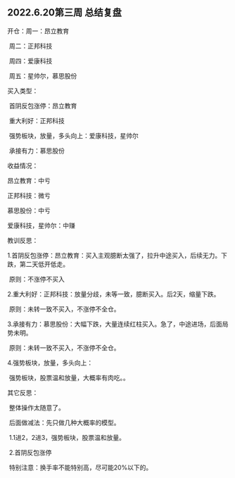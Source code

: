 ## 2022.6.20第三周 总结复盘

开仓：周一：昂立教育

​          周二：正邦科技

​          周四：爱康科技

​          周五：星帅尔，慕思股份

买入类型：

​     首阴反包涨停：昂立教育

​     重大利好：正邦科技

​     强势板块，放量，多头向上：爱康科技，星帅尔

​     承接有力：慕思股份

收益情况：

昂立教育：中亏

正邦科技：微亏

慕思股份：中亏

爱康科技，星帅尔：中赚

教训反思：

1.首阴反包涨停：昂立教育：买入主观臆断太强了，拉升中途买入，后续无力。下跌，第二天低开低走。

​                            原则：不涨停不买入

2.重大利好：正邦科技：放量分歧，未等一致，臆断买入。后2天，缩量下跌。

​                           原则：未转一致不买入，不涨停不全仓。

3.承接有力：慕思股份：大幅下跌，大量连续红柱买入。急了，中途进场，后面局势未明。

​                           原则：未转一致不买入，不涨停不全仓。

4.强势板块，放量，多头向上：

​                  强势板块，股票温和放量，大概率有肉吃。。

其它反思：

​         整体操作太随意了。

​        后面做减法：先只做几种大概率的模型。

​    1.1进2，2进3，强势板块，股票温和放量。

​    2.首阴反包涨停

​    特别注意：换手率不能特别高，尽可能20%以下的。

